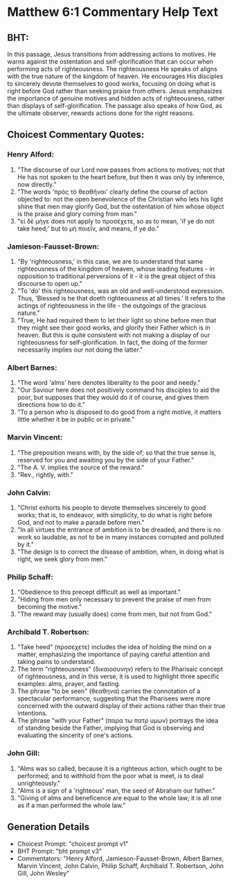 # Matthew 6:1 Commentary Help Text

## BHT:
In this passage, Jesus transitions from addressing actions to motives. He warns against the ostentation and self-glorification that can occur when performing acts of righteousness. The righteousness He speaks of aligns with the true nature of the kingdom of heaven. He encourages His disciples to sincerely devote themselves to good works, focusing on doing what is right before God rather than seeking praise from others. Jesus emphasizes the importance of genuine motives and hidden acts of righteousness, rather than displays of self-glorification. The passage also speaks of how God, as the ultimate observer, rewards actions done for the right reasons.

## Choicest Commentary Quotes:
### Henry Alford:
1. "The discourse of our Lord now passes from actions to motives; not that He has not spoken to the heart before, but then it was only by inference, now directly."
2. "The words 'πρὸς τὸ θεαθῆναι' clearly define the course of action objected to: not the open benevolence of the Christian who lets his light shine that men may glorify God, but the ostentation of him whose object is the praise and glory coming from man."
3. "εἰ δὲ μήγε does not apply to προσέχετε, so as to mean, 'if ye do not take heed;' but to μὴ ποιεῖν, and means, if ye do."

### Jamieson-Fausset-Brown:
1. "By 'righteousness,' in this case, we are to understand that same righteousness of the kingdom of heaven, whose leading features - in opposition to traditional perversions of it - it is the great object of this discourse to open up."
2. "To 'do' this righteousness, was an old and well-understood expression. Thus, 'Blessed is he that doeth righteousness at all times.' It refers to the actings of righteousness in the life - the outgoings of the gracious nature."
3. "True, He had required them to let their light so shine before men that they might see their good works, and glorify their Father which is in heaven. But this is quite consistent with not making a display of our righteousness for self-glorification. In fact, the doing of the former necessarily implies our not doing the latter."

### Albert Barnes:
1. "The word 'alms' here denotes liberality to the poor and needy."
2. "Our Saviour here does not positively command his disciples to aid the poor, but supposes that they would do it of course, and gives them directions how to do it."
3. "To a person who is disposed to do good from a right motive, it matters little whether it be in public or in private."

### Marvin Vincent:
1. "The preposition means with, by the side of; so that the true sense is, reserved for you and awaiting you by the side of your Father."
2. "The A. V. implies the source of the reward."
3. "Rev., rightly, with."

### John Calvin:
1. "Christ exhorts his people to devote themselves sincerely to good works; that is, to endeavor, with simplicity, to do what is right before God, and not to make a parade before men."
2. "In all virtues the entrance of ambition is to be dreaded, and there is no work so laudable, as not to be in many instances corrupted and polluted by it."
3. "The design is to correct the disease of ambition, when, in doing what is right, we seek glory from men."

### Philip Schaff:
1. "Obedience to this precept difficult as well as important."
2. "Hiding from men only necessary to prevent the praise of men from becoming the motive."
3. "The reward may (usually does) come from men, but not from God."

### Archibald T. Robertson:
1. "Take heed" (προσεχετε) includes the idea of holding the mind on a matter, emphasizing the importance of paying careful attention and taking pains to understand.
2. The term "righteousness" (δικαιοσυνην) refers to the Pharisaic concept of righteousness, and in this verse, it is used to highlight three specific examples: alms, prayer, and fasting.
3. The phrase "to be seen" (θεαθηνα) carries the connotation of a spectacular performance, suggesting that the Pharisees were more concerned with the outward display of their actions rather than their true intentions.
4. The phrase "with your Father" (παρα τω πατρ υμων) portrays the idea of standing beside the Father, implying that God is observing and evaluating the sincerity of one's actions.

### John Gill:
1. "Alms was so called, because it is a righteous action, which ought to be performed; and to withhold from the poor what is meet, is to deal unrighteously."
2. "Alms is a sign of a 'righteous' man, the seed of Abraham our father."
3. "Giving of alms and beneficence are equal to the whole law; it is all one as if a man performed the whole law."


## Generation Details
- Choicest Prompt: "choicest prompt v1"
- BHT Prompt: "bht prompt v3"
- Commentators: "Henry Alford, Jamieson-Fausset-Brown, Albert Barnes, Marvin Vincent, John Calvin, Philip Schaff, Archibald T. Robertson, John Gill, John Wesley"

